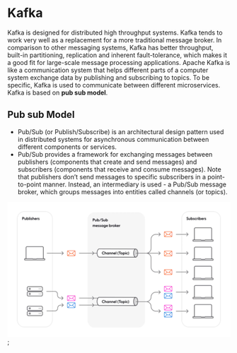 # Kafka #
Kafka is designed for distributed high throughput systems. Kafka tends to work very well as a replacement for a more traditional message broker. In comparison to other messaging systems, Kafka has better throughput, built-in partitioning, replication and inherent fault-tolerance, which makes it a good fit for large-scale message processing applications.
Apache Kafka is like a communication system that helps different parts of a
computer system exchange data by publishing and subscribing to topics.
To be specific, Kafka is used to communicate between different microservices.
Kafka is based on **pub sub model**.

## Pub sub Model ##
- Pub/Sub (or Publish/Subscribe) is an architectural design pattern used in distributed systems for asynchronous communication between different components or services. 
- Pub/Sub provides a framework for exchanging messages between publishers (components that create and send messages) and subscribers (components that receive and consume messages). Note that publishers don’t send messages to specific subscribers in a point-to-point manner. Instead, an intermediary is used - a Pub/Sub message broker, which groups messages into entities called channels (or topics).

![Pub Sub Architecture ](../assets/pub-sub-architecture.webp);
